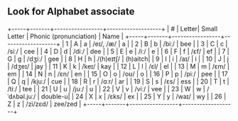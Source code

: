 ## Look for Alphabet associate

+-----+-------+-----------------+-------------------+
| #   | Letter| Small Letter    | Phonic (pronunciation) | Name    |
+-----+-------+-----------------+-------------------+
| 1   | A     | a               | /eɪ/, /æ/          | a       |
| 2   | B     | b               | /biː/              | bee     |
| 3   | C     | c               | /siː/              | cee     |
| 4   | D     | d               | /diː/              | dee     |
| 5   | E     | e               | /iː/               | e       |
| 6   | F     | f               | /ɛf/               | ef      |
| 7   | G     | g               | /dʒiː/             | gee     |
| 8   | H     | h               | /(h)eɪtʃ/          | (h)aitch|
| 9   | I     | i               | /aɪ/               | i       |
| 10  | J     | j               | /dʒeɪ/             | jay     |
| 11  | K     | k               | /keɪ/              | kay     |
| 12  | L     | l               | /ɛl/               | el      |
| 13  | M     | m               | /ɛm/               | em      |
| 14  | N     | n               | /ɛn/               | en      |
| 15  | O     | o               | /oʊ/               | o       |
| 16  | P     | p               | /piː/              | pee     |
| 17  | Q     | q               | /kjuː/             | cue     |
| 18  | R     | r               | /ɑːr/              | ar      |
| 19  | S     | s               | /ɛs/               | ess     |
| 20  | T     | t               | /tiː/              | tee     |
| 21  | U     | u               | /juː/              | u       |
| 22  | V     | v               | /viː/              | vee     |
| 23  | W     | w               | /ˈdʌbəl.juː/       | double-u|
| 24  | X     | x               | /ɛks/              | ex      |
| 25  | Y     | y               | /waɪ/              | wy      |
| 26  | Z     | z               | /zi/zɛd/           | zee/zed |
+-----+-------+-----------------+-------------------+
